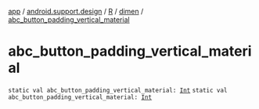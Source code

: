 [app](../../../index.md) / [android.support.design](../../index.md) / [R](../index.md) / [dimen](index.md) / [abc_button_padding_vertical_material](./abc_button_padding_vertical_material.md)

# abc_button_padding_vertical_material

`static val abc_button_padding_vertical_material: `[`Int`](https://kotlinlang.org/api/latest/jvm/stdlib/kotlin/-int/index.html)
`static val abc_button_padding_vertical_material: `[`Int`](https://kotlinlang.org/api/latest/jvm/stdlib/kotlin/-int/index.html)